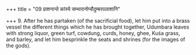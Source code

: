 +++
title = "09 प्राशनान्ते कांस्ये सम्भारानोप्यौदुम्बरपलाशानि"

+++
9. After he has partaken (of the sacrificial food), let him put into a brass vessel the different things which he has brought together, Udumbara leaves with strong liquor, green turf, cowdung, curds, honey, ghee, Kuśa grass, and barley, and let him besprinkle the seats and shrines (for the images of the gods).
